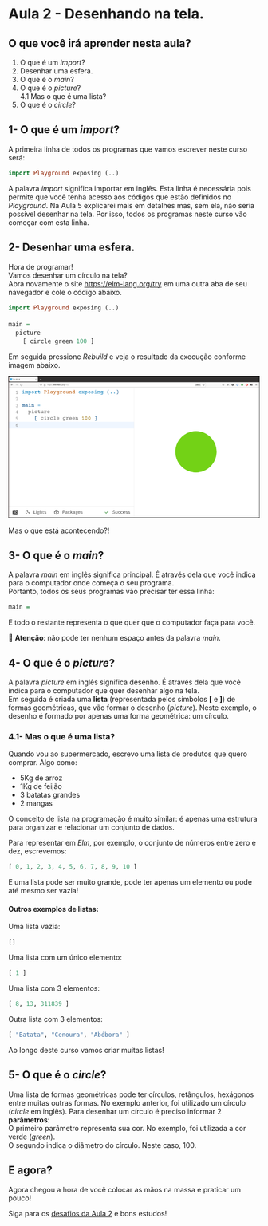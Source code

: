 # Aula 2 - Desenhando na tela.

## O que você irá aprender nesta aula?

1. O que é um *import*?  
2. Desenhar uma esfera.  
3. O que é o *main*?  
4. O que é o *picture*?  
  4.1 Mas o que é uma lista?  
5. O que é o *circle*?  

## 1- O que é um *import*?

A primeira linha de todos os programas que vamos
escrever neste curso será:  

```haskell
import Playground exposing (..)
```

A palavra *import* significa importar em inglês. Esta linha é
necessária pois permite que você tenha acesso aos códigos 
que estão definidos no *Playground*. Na Aula 5 explicarei mais 
em detalhes mas, sem ela, não seria possível desenhar na tela. 
Por isso, todos os programas neste curso vão começar com esta linha.

## 2- Desenhar uma esfera.

Hora de programar!  
Vamos desenhar um círculo na tela?  
Abra novamente o site <a href='https://elm-lang.org/try' target='_blank'>https://elm-lang.org/try</a>
em uma outra aba de seu navegador e cole o código abaixo.

```haskell
import Playground exposing (..)

main =
  picture
    [ circle green 100 ]
```

Em seguida pressione *Rebuild* e veja o resultado da execução conforme imagem abaixo.  

![Desenhando um circulo](/resources/elm-lang-try-circulo.png)

Mas o que está acontecendo?!

## 3- O que é o *main*?

A palavra *main* em inglês significa principal.
É através dela que você indica para o computador
onde começa o seu programa.  
Portanto, todos os seus programas vão precisar
ter essa linha:

```haskell
main =
```

E todo o restante representa o que quer que
o computador faça para você.  

🚨 __Atenção__: não pode ter nenhum espaço antes da
palavra *main*. 

## 4- O que é o *picture*?

A palavra *picture* em inglês significa desenho.
É através dela que você indica para o computador
que quer desenhar algo na tela.  
Em seguida é criada uma **lista** (representada pelos
símbolos **[** e **]**) de formas geométricas, que 
vão formar o desenho (*picture*). Neste exemplo, o desenho 
é formado por apenas uma forma geométrica: um círculo.

### 4.1- Mas o que é uma lista?

Quando vou ao supermercado, escrevo uma lista
de produtos que quero comprar. Algo como:  
- 5Kg de arroz  
- 1Kg de feijão  
- 3 batatas grandes  
- 2 mangas  

O conceito de lista na programação é muito similar: é
apenas uma estrutura para organizar e relacionar um conjunto
de dados.

Para representar em *Elm*, por exemplo, o conjunto de
números entre zero e dez, escrevemos:  
```haskell
[ 0, 1, 2, 3, 4, 5, 6, 7, 8, 9, 10 ]
```
E uma lista pode ser muito grande, pode ter apenas um
elemento ou pode até mesmo ser vazia!

#### Outros exemplos de listas:

Uma lista vazia:  
```haskell
[]
```
Uma lista com um único elemento:  
```haskell
[ 1 ]
```

Uma lista com 3 elementos:  
```haskell
[ 8, 13, 311839 ]
```

Outra lista com 3 elementos:  
```haskell
[ "Batata", "Cenoura", "Abóbora" ]
```

Ao longo deste curso vamos criar muitas listas!

## 5- O que é o *circle*?

Uma lista de formas geométricas pode ter círculos,
retângulos, hexágonos entre muitas outras formas. 
No exemplo anterior, foi utilizado um círculo (*circle*
em inglês). Para desenhar um círculo é preciso
informar 2 **parâmetros**:  
O primeiro parâmetro representa sua cor. No
exemplo, foi utilizada a cor verde (*green*).  
O segundo indica o diâmetro do círculo. Neste caso, 100.

## E agora?

Agora chegou a hora de você colocar as mãos na massa
e praticar um pouco!

Siga para os [desafios da Aula 2](/aula_2_desafios.html) e bons estudos!
